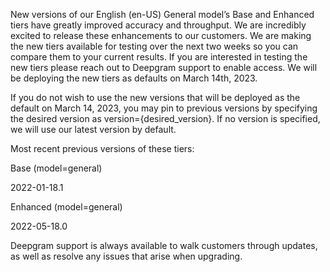 New versions of our English (en-US) General model’s Base and Enhanced tiers have greatly improved accuracy and throughput. We are incredibly excited to release these enhancements to our customers. We are making the new tiers available for testing over the next two weeks so you can compare them to your current results. If you are interested in testing the new tiers please reach out to Deepgram support to enable access. We will be deploying the new tiers as defaults on March 14th, 2023.

If you do not wish to use the new versions that will be deployed as the default on March 14, 2023, you may pin to previous versions by specifying the desired version as version={desired_version}. If no version is specified, we will use our latest version by default. 

Most recent previous versions of these tiers:

Base (model=general)

2022-01-18.1

Enhanced (model=general)

2022-05-18.0

Deepgram support is always available to walk customers through updates, as well as resolve any issues that arise when upgrading.

